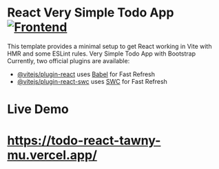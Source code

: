   # React Very Simple Todo App [![Frontend](https://skillicons.dev/icons?i=vite)]()


This template provides a minimal setup to get React working in Vite with HMR and some ESLint rules.
Very Simple Todo App with Bootstrap
Currently, two official plugins are available:

- [@vitejs/plugin-react](https://github.com/vitejs/vite-plugin-react/blob/main/packages/plugin-react/README.md) uses [Babel](https://babeljs.io/) for Fast Refresh
- [@vitejs/plugin-react-swc](https://github.com/vitejs/vite-plugin-react-swc) uses [SWC](https://swc.rs/) for Fast Refresh


# Live Demo
# https://todo-react-tawny-mu.vercel.app/ 
